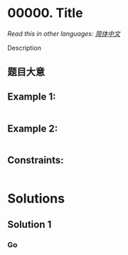 # 00000. Title

_Read this in other languages:_
[_简体中文_](README.zh-CN.md)

Description

## 题目大意


## Example 1:
```

```
## Example 2:

```

```

## Constraints:
```

```

# Solutions

## Solution 1

### Go
```go

```
